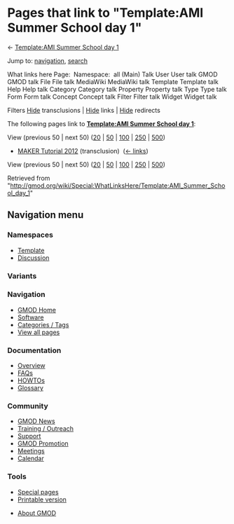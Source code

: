 <div id="mw-page-base" class="noprint">

</div>

<div id="mw-head-base" class="noprint">

</div>

<div id="content" class="mw-body" role="main">

<span id="top"></span>

<div id="mw-js-message" style="display:none;">

</div>



# <span dir="auto">Pages that link to "Template:AMI Summer School day 1"</span>

<div id="bodyContent">

<div id="contentSub">

← [Template:AMI Summer School day
1](/wiki/Template:AMI_Summer_School_day_1 "Template:AMI Summer School day 1")

</div>

<div id="jump-to-nav" class="mw-jump">

Jump to: [navigation](#mw-navigation), [search](#p-search)

</div>

<div id="mw-content-text">

What links here Page:  Namespace:  all (Main) Talk User User talk GMOD
GMOD talk File File talk MediaWiki MediaWiki talk Template Template talk
Help Help talk Category Category talk Property Property talk Type Type
talk Form Form talk Concept Concept talk Filter Filter talk Widget
Widget talk

Filters
[Hide](/mediawiki/index.php?title=Special:WhatLinksHere/Template:AMI_Summer_School_day_1&hidetrans=1 "Special:WhatLinksHere/Template:AMI Summer School day 1")
transclusions \|
[Hide](/mediawiki/index.php?title=Special:WhatLinksHere/Template:AMI_Summer_School_day_1&hidelinks=1 "Special:WhatLinksHere/Template:AMI Summer School day 1")
links \|
[Hide](/mediawiki/index.php?title=Special:WhatLinksHere/Template:AMI_Summer_School_day_1&hideredirs=1 "Special:WhatLinksHere/Template:AMI Summer School day 1")
redirects

The following pages link to **[Template:AMI Summer School day
1](/wiki/Template:AMI_Summer_School_day_1 "Template:AMI Summer School day 1")**:

View (previous 50 \| next 50)
([20](/mediawiki/index.php?title=Special:WhatLinksHere/Template:AMI_Summer_School_day_1&limit=20 "Special:WhatLinksHere/Template:AMI Summer School day 1")
\|
[50](/mediawiki/index.php?title=Special:WhatLinksHere/Template:AMI_Summer_School_day_1&limit=50 "Special:WhatLinksHere/Template:AMI Summer School day 1")
\|
[100](/mediawiki/index.php?title=Special:WhatLinksHere/Template:AMI_Summer_School_day_1&limit=100 "Special:WhatLinksHere/Template:AMI Summer School day 1")
\|
[250](/mediawiki/index.php?title=Special:WhatLinksHere/Template:AMI_Summer_School_day_1&limit=250 "Special:WhatLinksHere/Template:AMI Summer School day 1")
\|
[500](/mediawiki/index.php?title=Special:WhatLinksHere/Template:AMI_Summer_School_day_1&limit=500 "Special:WhatLinksHere/Template:AMI Summer School day 1"))

- [MAKER Tutorial 2012](/wiki/MAKER_Tutorial_2012 "MAKER Tutorial 2012")
  (transclusion) ‎ <span class="mw-whatlinkshere-tools">([←
  links](/mediawiki/index.php?title=Special:WhatLinksHere&target=MAKER+Tutorial+2012 "Special:WhatLinksHere"))</span>

View (previous 50 \| next 50)
([20](/mediawiki/index.php?title=Special:WhatLinksHere/Template:AMI_Summer_School_day_1&limit=20 "Special:WhatLinksHere/Template:AMI Summer School day 1")
\|
[50](/mediawiki/index.php?title=Special:WhatLinksHere/Template:AMI_Summer_School_day_1&limit=50 "Special:WhatLinksHere/Template:AMI Summer School day 1")
\|
[100](/mediawiki/index.php?title=Special:WhatLinksHere/Template:AMI_Summer_School_day_1&limit=100 "Special:WhatLinksHere/Template:AMI Summer School day 1")
\|
[250](/mediawiki/index.php?title=Special:WhatLinksHere/Template:AMI_Summer_School_day_1&limit=250 "Special:WhatLinksHere/Template:AMI Summer School day 1")
\|
[500](/mediawiki/index.php?title=Special:WhatLinksHere/Template:AMI_Summer_School_day_1&limit=500 "Special:WhatLinksHere/Template:AMI Summer School day 1"))

</div>

<div class="printfooter">

Retrieved from
"<http://gmod.org/wiki/Special:WhatLinksHere/Template:AMI_Summer_School_day_1>"

</div>

<div id="catlinks" class="catlinks catlinks-allhidden">

</div>

<div class="visualClear">

</div>

</div>

</div>

<div id="mw-navigation">

## Navigation menu

<div id="mw-head">



<div id="left-navigation">

<div id="p-namespaces" class="vectorTabs" role="navigation"
aria-labelledby="p-namespaces-label">

### Namespaces

- <span id="ca-nstab-template"><a href="/wiki/Template:AMI_Summer_School_day_1" accesskey="c"
  title="View the template [c]">Template</a></span>
- <span id="ca-talk"><a
  href="/mediawiki/index.php?title=Template_talk:AMI_Summer_School_day_1&amp;action=edit&amp;redlink=1"
  accesskey="t"
  title="Discussion about the content page [t]">Discussion</a></span>

</div>

<div id="p-variants" class="vectorMenu emptyPortlet" role="navigation"
aria-labelledby="p-variants-label">

### 

### Variants[](#)

<div class="menu">

</div>

</div>

</div>

<div id="right-navigation">





</div>



</div>

</div>

</div>

<div id="mw-panel">

<div id="p-logo" role="banner">

<a href="/wiki/Main_Page"
style="background-image: url(http://gmod.org/images/GMOD-cogs.png);"
title="Visit the main page"></a>

</div>

<div id="p-Navigation" class="portal" role="navigation"
aria-labelledby="p-Navigation-label">

### Navigation

<div class="body">

- <span id="n-GMOD-Home">[GMOD Home](/wiki/Main_Page)</span>
- <span id="n-Software">[Software](/wiki/GMOD_Components)</span>
- <span id="n-Categories-.2F-Tags">[Categories /
  Tags](/wiki/Categories)</span>
- <span id="n-View-all-pages">[View all
  pages](/wiki/Special:AllPages)</span>

</div>

</div>

<div id="p-Documentation" class="portal" role="navigation"
aria-labelledby="p-Documentation-label">

### Documentation

<div class="body">

- <span id="n-Overview">[Overview](/wiki/Overview)</span>
- <span id="n-FAQs">[FAQs](/wiki/Category:FAQ)</span>
- <span id="n-HOWTOs">[HOWTOs](/wiki/Category:HOWTO)</span>
- <span id="n-Glossary">[Glossary](/wiki/Glossary)</span>

</div>

</div>

<div id="p-Community" class="portal" role="navigation"
aria-labelledby="p-Community-label">

### Community

<div class="body">

- <span id="n-GMOD-News">[GMOD News](/wiki/GMOD_News)</span>
- <span id="n-Training-.2F-Outreach">[Training /
  Outreach](/wiki/Training_and_Outreach)</span>
- <span id="n-Support">[Support](/wiki/Support)</span>
- <span id="n-GMOD-Promotion">[GMOD
  Promotion](/wiki/GMOD_Promotion)</span>
- <span id="n-Meetings">[Meetings](/wiki/Meetings)</span>
- <span id="n-Calendar">[Calendar](/wiki/Calendar)</span>

</div>

</div>

<div id="p-tb" class="portal" role="navigation"
aria-labelledby="p-tb-label">

### Tools

<div class="body">

- <span id="t-specialpages"><a href="/wiki/Special:SpecialPages" accesskey="q"
  title="A list of all special pages [q]">Special pages</a></span>
- <span id="t-print"><a
  href="/mediawiki/index.php?title=Special:WhatLinksHere/Template:AMI_Summer_School_day_1&amp;printable=yes"
  rel="alternate" accesskey="p"
  title="Printable version of this page [p]">Printable version</a></span>

</div>

</div>

</div>

</div>

<div id="footer" role="contentinfo">

- <span id="footer-places-about">[About
  GMOD](/wiki/GMOD:About "GMOD:About")</span>

<!-- -->






</div>
